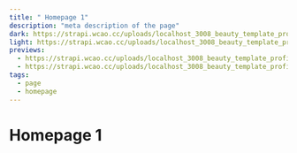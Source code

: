 ```yaml
---
title: " Homepage 1"
description: "meta description of the page"
dark: https://strapi.wcao.cc/uploads/localhost_3008_beauty_template_profile_2_full_true_Nest_Hub_Max_2_b3b12e3d46.jpg
light: https://strapi.wcao.cc/uploads/localhost_3008_beauty_template_profile_2_full_true_Nest_Hub_Max_1_c1365defd0.jpg
previews:
  - https://strapi.wcao.cc/uploads/localhost_3008_beauty_template_profile_2_full_true_Nest_Hub_Max_2_b3b12e3d46.jpg
  - https://strapi.wcao.cc/uploads/localhost_3008_beauty_template_profile_2_full_true_Nest_Hub_Max_1_c1365defd0.jpg
tags:
  - page
  - homepage
---
```


# Homepage 1
